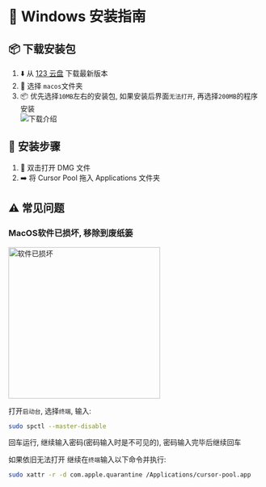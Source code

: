 # :apple: Windows 安装指南

## :package: 下载安装包

1. :arrow_down: 从 [123 云盘](https://www.123912.com/s/YJhWTd-xa1Wh) 下载最新版本
2. :file_folder: 选择 `macos`文件夹
3. :package: 优先选择`10MB`左右的安装包, 如果安装后界面`无法打开`, 再选择`200MB`的程序安装  
![下载介绍](/assets/guide/macos/macos-download-step1.png)

## :wrench: 安装步骤

1. :mouse2: 双击打开 DMG 文件
2. :arrow_right: 将 Cursor Pool 拖入 Applications 文件夹

## :warning: 常见问题

### MacOS软件已损坏, 移除到废纸篓
<img src="/assets/guide/macos/macos-install-warn1.png" alt="软件已损坏" width="300" height="300"/>

打开`启动台`, 选择`终端`, 输入:
```bash
sudo spctl --master-disable
```
回车运行, 继续输入密码(密码输入时是不可见的), 密码输入完毕后继续回车

如果依旧无法打开 继续在`终端`输入以下命令并执行:
```bash
sudo xattr -r -d com.apple.quarantine /Applications/cursor-pool.app
```